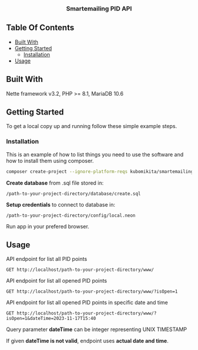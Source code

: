 <br/>
<p align="center">
  <h3 align="center">Smartemailing PID API</h3>

</p>



## Table Of Contents

* [Built With](#built-with)
* [Getting Started](#getting-started)
  * [Installation](#installation)
* [Usage](#usage)

## Built With

Nette framework v3.2, PHP >= 8.1, MariaDB 10.6

## Getting Started


To get a local copy up and running follow these simple example steps.

### Installation

This is an example of how to list things you need to use the software and how to install them using composer.


```sh
composer create-project --ignore-platform-reqs kubomikita/smartemailing-pid /path-to-your-project-directory
```

**Create database** from .sql file stored in:
```
/path-to-your-project-directory/database/create.sql
```

**Setup credentials** to connect to database in:
```
/path-to-your-project-directory/config/local.neon
```

Run app in your prefered browser.

## Usage

API endpoint for list all PID points

```GET http://localhost/path-to-your-project-directory/www/```

API endpoint for list all opened PID points

```GET http://localhost/path-to-your-project-directory/www/?isOpen=1```

API endpoint for list all opened PID points in specific date and time

```GET http://localhost/path-to-your-project-directory/www/?isOpen=1&dateTime=2023-11-17T15:40```

Query parameter **dateTime** can be integer representing UNIX TIMESTAMP

If given **dateTime is not valid**, endpoint uses **actual date and time**.

